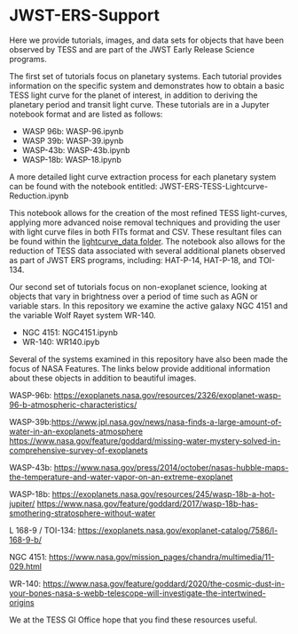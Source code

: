 # JWST-ERS-Support

Here we provide tutorials, images, and data sets for objects that have been observed by TESS and are part of the JWST Early Release Science programs. 

The first set of tutorials focus on planetary systems. Each tutorial provides information on the specific system and demonstrates how to obtain a basic TESS light curve for the planet of interest, in addition to deriving the planetary period and transit light curve. These tutorials are in a Jupyter notebook format and are listed as follows:

- WASP 96b: WASP-96.ipynb 
- WASP 39b: WASP-39.ipynb
- WASP-43b: WASP-43b.ipynb
- WASP-18b: WASP-18.ipynb

A more detailed light curve extraction process for each planetary system can be found with the notebook entitled:
JWST-ERS-TESS-Lightcurve-Reduction.ipynb

This notebook allows for the creation of the most refined TESS light-curves, applying more advanced noise removal techniques and providing the user with light curve files in both FITs format and CSV. These resultant files can be found within the [lightcurve_data folder](https://github.com/tessgi/JWST-ERS-Support/tree/main/lightcurve_data). The notebook also allows for the reduction of TESS data associated with several additional planets observed as part of JWST ERS programs, including: HAT-P-14, HAT-P-18, and TOI-134.

Our second set of tutorials focus on non-exoplanet science, looking at objects that vary in brightness over a period of time such as AGN or variable stars. In this repository we examine the active galaxy NGC 4151 and the variable Wolf Rayet system WR-140.

- NGC 4151: NGC4151.ipynb
- WR-140: WR140.ipyb

Several of the systems examined in this repository have also been made the focus of NASA Features. The links below provide additional information about these objects in addition to beautiful images.

WASP-96b: https://exoplanets.nasa.gov/resources/2326/exoplanet-wasp-96-b-atmospheric-characteristics/

WASP-39b:https://www.jpl.nasa.gov/news/nasa-finds-a-large-amount-of-water-in-an-exoplanets-atmosphere 
https://www.nasa.gov/feature/goddard/missing-water-mystery-solved-in-comprehensive-survey-of-exoplanets

WASP-43b: https://www.nasa.gov/press/2014/october/nasas-hubble-maps-the-temperature-and-water-vapor-on-an-extreme-exoplanet

WASP-18b: https://exoplanets.nasa.gov/resources/245/wasp-18b-a-hot-jupiter/
https://www.nasa.gov/feature/goddard/2017/wasp-18b-has-smothering-stratosphere-without-water

L 168-9 / TOI-134: https://exoplanets.nasa.gov/exoplanet-catalog/7586/l-168-9-b/

NGC 4151: https://www.nasa.gov/mission_pages/chandra/multimedia/11-029.html

WR-140: https://www.nasa.gov/feature/goddard/2020/the-cosmic-dust-in-your-bones-nasa-s-webb-telescope-will-investigate-the-intertwined-origins

We at the TESS GI Office hope that you find these resources useful.




